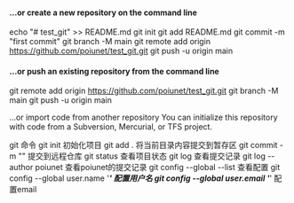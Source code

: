 #### …or create a new repository on the command line
echo "# test_git" >> README.md
git init
git add README.md
git commit -m "first commit"
git branch -M main
git remote add origin https://github.com/poiunet/test_git.git
git push -u origin main


#### …or push an existing repository from the command line
git remote add origin https://github.com/poiunet/test_git.git
git branch -M main
git push -u origin main

…or import code from another repository
You can initialize this repository with code from a Subversion, Mercurial, or TFS project.

git 命令
git init                        初始化项目
git add .                       将当前目录内容提交到暂存区
git commit -m ""                提交到远程仓库
git status                      查看项目状态
git log                         查看提交记录 
git log --author poiunet        查看poiunet的提交记录
git config --global --list       查看配置
git config --global user.name '***'  配置用户名
git config --global user.email '***' 配置email

